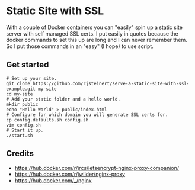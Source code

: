 # Static Site with SSL

With a couple of Docker containers you can "easily" spin up a static site server with self managed SSL certs.  I put easily in quotes because the docker commands to set this up are long and I can never remember them. So I put those commands in an "easy" (I hope) to use script. 

## Get started
```
# Set up your site. 
git clone https://github.com/rjsteinert/serve-a-static-site-with-ssl-example.git my-site 
cd my-site 
# Add your static folder and a hello world.
mkdir public
echo "Hello World" > public/index.html
# Configure for which domain you will generate SSL certs for.
cp config.defaults.sh config.sh
vim config.sh
# Start it up.
./start.sh
```

## Credits
- https://hub.docker.com/r/jrcs/letsencrypt-nginx-proxy-companion/
- https://hub.docker.com/r/jwilder/nginx-proxy
- https://hub.docker.com/_/nginx
